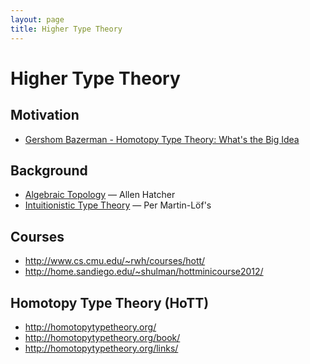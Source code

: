 ```yaml
---
layout: page
title: Higher Type Theory
---
```


# Higher Type Theory


## Motivation

- [Gershom Bazerman - Homotopy Type Theory: What's the Big Idea](https://youtu.be/OupcXmLER7I)


## Background

- [Algebraic Topology](http://www.math.cornell.edu/~hatcher/AT/ATpage.html) — Allen Hatcher
- [Intuitionistic Type Theory](http://www.csie.ntu.edu.tw/~b94087/ITT.pdf) — Per Martin-Löf's


## Courses

- <http://www.cs.cmu.edu/~rwh/courses/hott/>
- <http://home.sandiego.edu/~shulman/hottminicourse2012/>


## Homotopy Type Theory (HoTT)

- <http://homotopytypetheory.org/>
- <http://homotopytypetheory.org/book/>
- <http://homotopytypetheory.org/links/>
